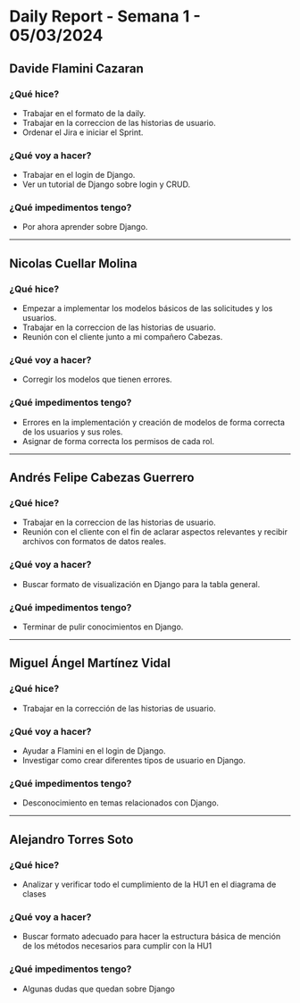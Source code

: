 # Daily Report - Semana 1 - 05/03/2024

## Davide Flamini Cazaran

### ¿Qué hice?
- Trabajar en el formato de la daily.
- Trabajar en la correccion de las historias de usuario.
- Ordenar el Jira e iniciar el Sprint.

### ¿Qué voy a hacer?
- Trabajar en el login de Django.
- Ver un tutorial de Django sobre login y CRUD.

### ¿Qué impedimentos tengo?
- Por ahora aprender sobre Django.

---

## Nicolas Cuellar Molina

### ¿Qué hice?
- Empezar a implementar los modelos básicos de las solicitudes y los usuarios.
- Trabajar en la correccion de las historias de usuario.
- Reunión con el cliente junto a mi compañero Cabezas.

### ¿Qué voy a hacer?
- Corregir los modelos que tienen errores.

### ¿Qué impedimentos tengo?
- Errores en la implementación y creación de modelos de forma correcta de los usuarios y sus roles.
- Asignar de forma correcta los permisos de cada rol.

---

## Andrés Felipe Cabezas Guerrero

### ¿Qué hice?
- Trabajar en la correccion de las historias de usuario.
- Reunión con el cliente con el fin de aclarar aspectos relevantes y recibir archivos con formatos de datos reales.

### ¿Qué voy a hacer?
- Buscar formato de visualización en Django para la tabla general.

### ¿Qué impedimentos tengo?
- Terminar de pulir conocimientos en Django.

---

## Miguel Ángel Martínez Vidal

### ¿Qué hice?
- Trabajar en la corrección de las historias de usuario.

### ¿Qué voy a hacer?
- Ayudar a Flamini en el login de Django.
- Investigar como crear diferentes tipos de usuario en Django.

### ¿Qué impedimentos tengo?
- Desconocimiento en temas relacionados con Django.

---

## Alejandro Torres Soto

### ¿Qué hice?
- Analizar y verificar todo el cumplimiento de la HU1 en el diagrama de clases
### ¿Qué voy a hacer?
- Buscar formato adecuado para hacer la estructura básica de mención de los métodos necesarios para cumplir con la HU1
 

### ¿Qué impedimentos tengo?
- Algunas dudas que quedan sobre Django
